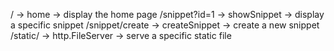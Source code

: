 / -> home -> display the home page 
/snippet?id=1 -> showSnippet -> display a specific snippet 
/snippet/create -> createSnippet -> create a new snippet 
/static/ -> http.FileServer -> serve a specific static file 

